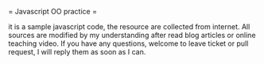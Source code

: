 = Javascript OO practice =

it is a sample javascript code, the resource are collected from internet. All sources are modified by my understanding after read blog articles or online teaching video. If you have any questions, welcome to leave ticket or pull request, I will reply them as soon as I can.
